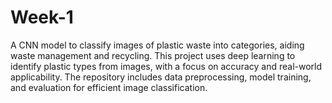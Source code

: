 # Week-1
A CNN model to classify images of plastic waste into categories, aiding waste management and recycling. This project uses deep learning to identify plastic types from images, with a focus on accuracy and real-world applicability. The repository includes data preprocessing, model training, and evaluation for efficient image classification.
